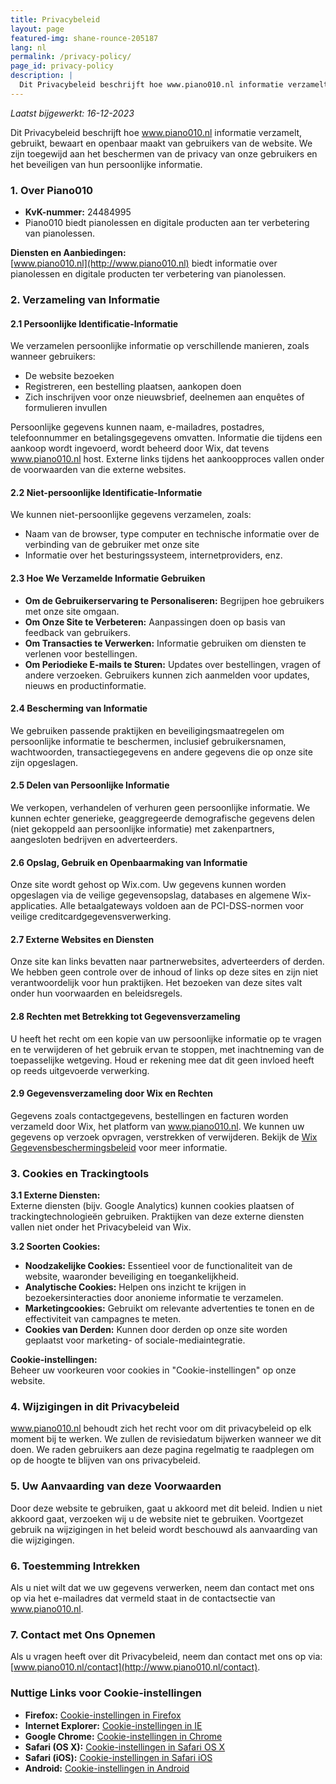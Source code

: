 ```yaml
---
title: Privacybeleid
layout: page
featured-img: shane-rounce-205187
lang: nl
permalink: /privacy-policy/
page_id: privacy-policy
description: |
  Dit Privacybeleid beschrijft hoe www.piano010.nl informatie verzamelt, gebruikt, bewaart en openbaar maakt van gebruikers van de website. We zijn toegewijd aan het beschermen van de privacy van onze gebruikers en het beveiligen van hun persoonlijke informatie.
---
```


_Laatst bijgewerkt: 16-12-2023_

Dit Privacybeleid beschrijft hoe www.piano010.nl informatie verzamelt, gebruikt, bewaart en openbaar maakt van gebruikers van de website. We zijn toegewijd aan het beschermen van de privacy van onze gebruikers en het beveiligen van hun persoonlijke informatie.

### 1. Over Piano010

- **KvK-nummer:** 24484995
- Piano010 biedt pianolessen en digitale producten aan ter verbetering van pianolessen.

**Diensten en Aanbiedingen:**  
[www.piano010.nl](http://www.piano010.nl) biedt informatie over pianolessen en digitale producten ter verbetering van pianolessen.

### 2. Verzameling van Informatie

#### 2.1 Persoonlijke Identificatie-Informatie
We verzamelen persoonlijke informatie op verschillende manieren, zoals wanneer gebruikers:
- De website bezoeken
- Registreren, een bestelling plaatsen, aankopen doen
- Zich inschrijven voor onze nieuwsbrief, deelnemen aan enquêtes of formulieren invullen  

Persoonlijke gegevens kunnen naam, e-mailadres, postadres, telefoonnummer en betalingsgegevens omvatten. Informatie die tijdens een aankoop wordt ingevoerd, wordt beheerd door Wix, dat tevens www.piano010.nl host. Externe links tijdens het aankoopproces vallen onder de voorwaarden van die externe websites.

#### 2.2 Niet-persoonlijke Identificatie-Informatie
We kunnen niet-persoonlijke gegevens verzamelen, zoals:
- Naam van de browser, type computer en technische informatie over de verbinding van de gebruiker met onze site
- Informatie over het besturingssysteem, internetproviders, enz.

#### 2.3 Hoe We Verzamelde Informatie Gebruiken
- **Om de Gebruikerservaring te Personaliseren:** Begrijpen hoe gebruikers met onze site omgaan.
- **Om Onze Site te Verbeteren:** Aanpassingen doen op basis van feedback van gebruikers.
- **Om Transacties te Verwerken:** Informatie gebruiken om diensten te verlenen voor bestellingen.
- **Om Periodieke E-mails te Sturen:** Updates over bestellingen, vragen of andere verzoeken. Gebruikers kunnen zich aanmelden voor updates, nieuws en productinformatie.

#### 2.4 Bescherming van Informatie
We gebruiken passende praktijken en beveiligingsmaatregelen om persoonlijke informatie te beschermen, inclusief gebruikersnamen, wachtwoorden, transactiegegevens en andere gegevens die op onze site zijn opgeslagen.

#### 2.5 Delen van Persoonlijke Informatie
We verkopen, verhandelen of verhuren geen persoonlijke informatie. We kunnen echter generieke, geaggregeerde demografische gegevens delen (niet gekoppeld aan persoonlijke informatie) met zakenpartners, aangesloten bedrijven en adverteerders.

#### 2.6 Opslag, Gebruik en Openbaarmaking van Informatie
Onze site wordt gehost op Wix.com. Uw gegevens kunnen worden opgeslagen via de veilige gegevensopslag, databases en algemene Wix-applicaties. Alle betaalgateways voldoen aan de PCI-DSS-normen voor veilige creditcardgegevensverwerking.

#### 2.7 Externe Websites en Diensten
Onze site kan links bevatten naar partnerwebsites, adverteerders of derden. We hebben geen controle over de inhoud of links op deze sites en zijn niet verantwoordelijk voor hun praktijken. Het bezoeken van deze sites valt onder hun voorwaarden en beleidsregels.

#### 2.8 Rechten met Betrekking tot Gegevensverzameling
U heeft het recht om een kopie van uw persoonlijke informatie op te vragen en te verwijderen of het gebruik ervan te stoppen, met inachtneming van de toepasselijke wetgeving. Houd er rekening mee dat dit geen invloed heeft op reeds uitgevoerde verwerking.

#### 2.9 Gegevensverzameling door Wix en Rechten
Gegevens zoals contactgegevens, bestellingen en facturen worden verzameld door Wix, het platform van www.piano010.nl. We kunnen uw gegevens op verzoek opvragen, verstrekken of verwijderen. Bekijk de [Wix Gegevensbeschermingsbeleid](https://www.wix.com/about/privacy-dpa-users) voor meer informatie.

### 3. Cookies en Trackingtools

**3.1 Externe Diensten:**  
Externe diensten (bijv. Google Analytics) kunnen cookies plaatsen of trackingtechnologieën gebruiken. Praktijken van deze externe diensten vallen niet onder het Privacybeleid van Wix.

**3.2 Soorten Cookies:**

- **Noodzakelijke Cookies:** Essentieel voor de functionaliteit van de website, waaronder beveiliging en toegankelijkheid.
- **Analytische Cookies:** Helpen ons inzicht te krijgen in bezoekersinteracties door anonieme informatie te verzamelen.
- **Marketingcookies:** Gebruikt om relevante advertenties te tonen en de effectiviteit van campagnes te meten.
- **Cookies van Derden:** Kunnen door derden op onze site worden geplaatst voor marketing- of sociale-mediaintegratie.

**Cookie-instellingen:**  
Beheer uw voorkeuren voor cookies in "Cookie-instellingen" op onze website.

### 4. Wijzigingen in dit Privacybeleid

www.piano010.nl behoudt zich het recht voor om dit privacybeleid op elk moment bij te werken. We zullen de revisiedatum bijwerken wanneer we dit doen. We raden gebruikers aan deze pagina regelmatig te raadplegen om op de hoogte te blijven van ons privacybeleid.

### 5. Uw Aanvaarding van deze Voorwaarden

Door deze website te gebruiken, gaat u akkoord met dit beleid. Indien u niet akkoord gaat, verzoeken wij u de website niet te gebruiken. Voortgezet gebruik na wijzigingen in het beleid wordt beschouwd als aanvaarding van die wijzigingen.

### 6. Toestemming Intrekken

Als u niet wilt dat we uw gegevens verwerken, neem dan contact met ons op via het e-mailadres dat vermeld staat in de contactsectie van www.piano010.nl.

### 7. Contact met Ons Opnemen

Als u vragen heeft over dit Privacybeleid, neem dan contact met ons op via: [www.piano010.nl/contact](http://www.piano010.nl/contact).

### Nuttige Links voor Cookie-instellingen

- **Firefox:** [Cookie-instellingen in Firefox](https://support.mozilla.com/en-US/kb/enhanced-tracking-protection-firefox-desktop?redirectslug=Enabling+and+disabling+cookies&redirectlocale=en-US)
- **Internet Explorer:** [Cookie-instellingen in IE](https://support.microsoft.com/en-us/windows/delete-and-manage-cookies-168dab11-0753-043d-7c16-ede5947fc64d)
- **Google Chrome:** [Cookie-instellingen in Chrome](https://support.google.com/chrome/answer/95647)
- **Safari (OS X):** [Cookie-instellingen in Safari OS X](https://support.apple.com/guide/safari/manage-cookies-sfri11471/mac)
- **Safari (iOS):** [Cookie-instellingen in Safari iOS](https://support.apple.com/en-us/HT201265)
- **Android:** [Cookie-instellingen in Android](https://support.google.com/chrome/answer/95647?co=GENIE.Platform%3DAndroid&hl=en&oco=0)
